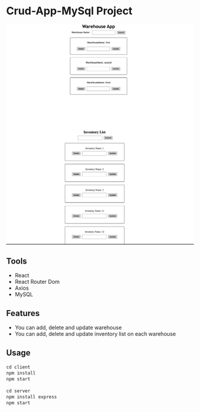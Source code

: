 # Crud-App-MySql Project

![](./client/img/1.png)
![](./client/img/2.png)

## Tools
* React
* React Router Dom
* Axios
* MySQL

## Features
* You can add, delete and update warehouse
* You can add, delete and update inventory list on each warehouse

## Usage
```
cd client
npm install
npm start

cd server
npm install express
npm start
```